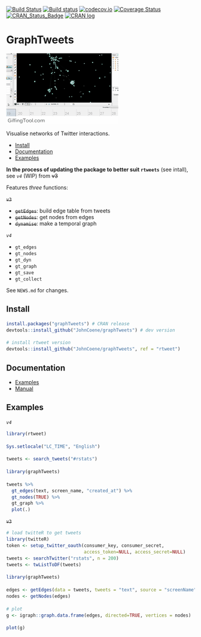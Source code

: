 [![Build Status](https://travis-ci.org/JohnCoene/graphTweets.svg?branch=master)](https://travis-ci.org/JohnCoene/graphTweets)
[![Build status](https://ci.appveyor.com/api/projects/status/t37a595yg5eb2sx6/branch/master?svg=true)](https://ci.appveyor.com/project/JohnCoene/graphtweets/branch/master)
[![codecov.io](https://codecov.io/github/JohnCoene/graphTweets/coverage.svg?branch=master)](https://codecov.io/github/JohnCoene/graphTweets?branch=master)
[![Coverage Status](https://img.shields.io/coveralls/JohnCoene/graphTweets.svg)](https://coveralls.io/r/JohnCoene/graphTweets?branch=master)
[![CRAN_Status_Badge](http://www.r-pkg.org/badges/version/graphTweets)](http://cran.r-project.org/package=graphTweets)
[![CRAN log](http://cranlogs.r-pkg.org/badges/grand-total/graphTweets)](http://cranlogs.r-pkg.org/badges/graphTweets)

# GraphTweets #

![gephi.gif](https://github.com/JohnCoene/docs/raw/master/output.gif)

Visualise networks of Twitter interactions.

* [Install](#install)
* [Documentation](#documentaition)
* [Examples](#examples)

**In the process of updating the package to better suit `rtweets`** (see intall), see *`v4`* (WIP) from ~~v3~~

Features *three* functions:

~~`v3`~~

* ~~`getEdges`~~: build edge table from tweets
* ~~`getNodes`~~: get nodes from edges
* ~~`dynamise`~~: make a temporal graph

*`v4`*

- `gt_edges`
- `gt_nodes`
- `gt_dyn`
- `gt_graph`
- `gt_save`
- `gt_collect`

See `NEWS.md` for changes.

## Install

```R
install.packages("graphTweets") # CRAN release
devtools::install_github("JohnCoene/graphTweets") # dev version

# install rtweet version
devtools::install_github("JohnCoene/graphTweets", ref = "rtweet")
```

## Documentation 

* [Examples](http://johncoene.github.io/projects/ex/graphTweets_examples.html)
* [Manual](http://johncoene.github.io/projects/docs/GraphTweets.pdf)

## Examples ##

*`v4`*

```R
library(rtweet)

Sys.setlocale("LC_TIME", "English")

tweets <- search_tweets("#rstats")

library(graphTweets)

tweets %>% 
  gt_edges(text, screen_name, "created_at") %>% 
  gt_nodes(TRUE) %>% 
  gt_graph %>% 
  plot(.)
```

~~`v3`~~

```R
# load twitteR to get tweets
library(twitteR)
token <- setup_twitter_oauth(consumer_key, consumer_secret, 
                             access_token=NULL, access_secret=NULL)
tweets <- searchTwitter("rstats", n = 200)
tweets <- twListToDF(tweets)

library(graphTweets)

edges <- getEdges(data = tweets, tweets = "text", source = "screenName")
nodes <- getNodes(edges)

# plot
g <- igraph::graph.data.frame(edges, directed=TRUE, vertices = nodes)

plot(g)
```